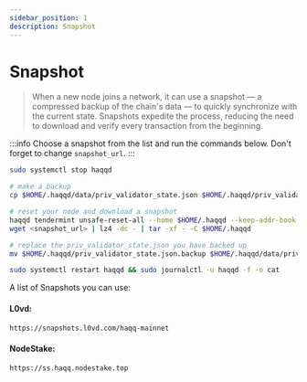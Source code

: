 ```yaml
---
sidebar_position: 1
description: Snapshot
---
```


# Snapshot

> When a new node joins a network, it can use a snapshot — a compressed backup of the chain's data — to quickly synchronize with the current state. Snapshots expedite the process, reducing the need to download and verify every transaction from the beginning.

:::info
Choose a snapshot from the list and run the commands below. Don't forget to change `snapshot_url`.
:::

```bash
sudo systemctl stop haqqd

# make a backup
cp $HOME/.haqqd/data/priv_validator_state.json $HOME/.haqqd/priv_validator_state.json.backup 

# reset your node and download a snapshot
haqqd tendermint unsafe-reset-all --home $HOME/.haqqd --keep-addr-book 
wget <snapshot_url> | lz4 -dc - | tar -xf - -C $HOME/.haqqd

# replace the priv_validator_state.json you have backed up
mv $HOME/.haqqd/priv_validator_state.json.backup $HOME/.haqqd/data/priv_validator_state.json 

sudo systemctl restart haqqd && sudo journalctl -u haqqd -f -o cat
```

A list of Snapshots you can use:

#### L0vd:
```bash
https://snapshots.l0vd.com/haqq-mainnet
```

#### NodeStake:
```bash
https://ss.haqq.nodestake.top
```
